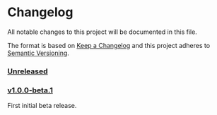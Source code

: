# Changelog

All notable changes to this project will be documented in this file.

The format is based on [Keep a Changelog](http://keepachangelog.com/en/1.0.0/)
and this project adheres to [Semantic Versioning](http://semver.org/spec/v2.0.0.html).

### [Unreleased][HEAD]

### [v1.0.0-beta.1]

First initial beta release.

[v1.0.0-beta.1]: https://github.com/ArcGIS/calcite-components/compare/dafb2312835ec6fef134d0d2b20aabd1dfe907cf...v1.0.0-beta.1 "v1.0.0-beta.1"
[HEAD]: https://github.com/ArcGIS/calcite-components/compare/v1.0.0-beta.1...HEAD "Unreleased Changes"
